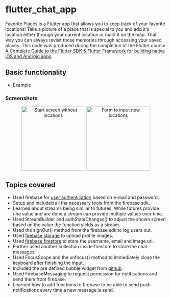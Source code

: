 # flutter_chat_app

Favorite Places is a Flutter app that allows you to keep track of your favorite locations! Take a picture of a place that is special to you and add it's location either through your current location or mark it on the map. That way you can always revisit those memories through accessing your saved places. This code was produced during the completion of the Flutter course [A Complete Guide to the Flutter SDK & Flutter Framework for building native iOS and Android apps](https://www.udemy.com/course/learn-flutter-dart-to-build-ios-android-apps/learn/lecture/37130436#overview).

## Basic functionality
- Example

### Screenshots 
<div align="center">
  <img src="empty_locations.png" alt="Start screen without locations" width="200"/>
  <img src="form_empty.png" alt="Form to input new locations" width="200"/>
</div>

## Topics covered 

- Used firebase for [user authentication](https://firebase.google.com/docs/auth/flutter/start) based on e-mail and password.
- Setup and included all the necessary tools from the firebase sdk.
- Learned about streams being similar to futures. While futures provide one value and are done a stream can provide multiple values over time.
- Used StreamBuilder and authStateChanges() to adjust the shown screen based on the value the function yields as a stream.
- Used the signOut() method from the firebase sdk to log users out.
- Used [firebase storage](https://firebase.google.com/docs/storage/flutter/start) to upload profile images.
- Used [firebase firestore](https://firebase.google.com/docs/firestore) to store the username, email and image url.
- Further used another collection inside firestore to store the chat messages.
- Used FocusScope and the unfocus() method to immediately close the keyboard after finishing the input.
- Included the pre defined bubble widget from [github](https://github.com/academind/flutter-complete-guide-course-resources/blob/main/Lecture%20Attachments/14%20Chat%20App/message_bubble.dart).
- Used FirebaseMessaging to request permission for notifications and send them from firebase.
- Learned how to add functions to firebase to be able to send push notifications every time a new message is send.